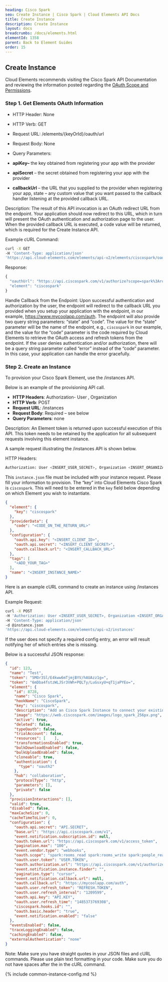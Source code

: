 ```yaml
---
heading: Cisco Spark
seo: Create Instance | Cisco Spark | Cloud Elements API Docs
title: Create Instance
description: Create Instance
layout: docs
breadcrumbs: /docs/elements.html
elementId: 1358
parent: Back to Element Guides
order: 15
---
```


## Create Instance

Cloud Elements recommends visiting the Cisco Spark API Documentation and reviewing the information posted regarding the [OAuth Scope and Permissions](https://developer.ciscospark.com/authentication.html).

### Step 1. Get Elements OAuth Information

* HTTP Header: None
* HTTP Verb: GET
* Request URL: /elements/{keyOrId}/oauth/url
* Request Body: None
* Query Parameters:

* __apiKey–__ the key obtained from registering your app with the provider
* __apiSecret__ – the secret obtained from registering your app with the provider
* __callbackUrl__ – the URL that you supplied to the provider when registering your app, state – any custom value that you want passed to the callback handler listening at the provided callback URL.

Description: The result of this API invocation is an OAuth redirect URL from the endpoint. Your application should now redirect to this URL, which in turn will present the OAuth authentication and authorization page to the user. When the provided callback URL is executed, a code value will be returned, which is required for the Create Instance API.

Example cURL Command:

```bash
curl -X GET
-H 'Content-Type: application/json'
'https://api.cloud-elements.com/elements/api-v2/elements/ciscospark/oauth/url?apiKey=insert_client_id&apiSecret=insert_client_secret&callbackUrl=https%3A%2F%2Fmycoolapp.com%2Fauth'
```

Response:

```javascript
{
  "oauthUrl": "https://api.ciscospark.com/v1/authorize?scope=spark%3Arooms_read+spark%3Arooms_write+spark%3Apeople_read+spark%3Amessages_read+spark%3Amessages_write+spark%3Amemberships_read+spark%3Amemberships_write+spark%3Ateams_write+spark%3Ateams_read+spark%3Ateam_memberships_read+spark%3Ateam_memberships_write+spark-admin%3Aorganizations_read++spark-admin%3Alicenses_read+spark-admin%3Aroles_read+spark-admin%3Apeople_write+spark-admin%3Apeople_read&response_type=code&redirect_uri=https%3A%2F%2Fmycoolapp.com%2Fauth&state=ciscospark&client_id=client_id",
  "element": "ciscospark"
}
```

Handle Callback from the Endpoint:
Upon successful authentication and authorization by the user, the endpoint will redirect to the callback URL you provided when you setup your application with the endpoint, in our example, https://www.mycoolapp.com/auth. The endpoint will also provide two query string parameters: “state” and “code”. The value for the “state” parameter will be the name of the endpoint, e.g., `ciscospark` in our example, and the value for the “code” parameter is the code required by Cloud Elements to retrieve the OAuth access and refresh tokens from the endpoint. If the user denies authentication and/or authorization, there will be a query string parameter called “error” instead of the “code” parameter. In this case, your application can handle the error gracefully.

### Step 2. Create an Instance

To provision your Cisco Spark Element, use the /instances API.

Below is an example of the provisioning API call.

* __HTTP Headers__: Authorization- User <user secret>, Organization <organization secret>
* __HTTP Verb__: POST
* __Request URL__: /instances
* __Request Body__: Required – see below
* __Query Parameters__: none

Description: An Element token is returned upon successful execution of this API. This token needs to be retained by the application for all subsequent requests involving this element instance.

A sample request illustrating the /instances API is shown below.

HTTP Headers:

```bash
Authorization: User <INSERT_USER_SECRET>, Organization <INSERT_ORGANIZATION_SECRET>

```
This `instance.json` file must be included with your instance request.  Please fill your information to provision.  The “key” into Cloud Elements Cisco Spark is `ciscospark`.  This will need to be entered in the `key` field below depending on which Element you wish to instantiate.

```json
{
  "element": {
    "key": "ciscospark"
  },
  "providerData": {
    "code": "<CODE_ON_THE_RETURN_URL>"
  },
  "configuration": {
    "oauth.api.key": "<INSERT_CLIENT_ID>",
    "oauth.api.secret": "<INSERT_CLIENT_SECRET>",
    "oauth.callback.url": "<INSERT_CALLBACK_URL>"
  },
  "tags": [
    "<ADD_YOUR_TAG>"
  ],
  "name": "<INSERT_INSTANCE_NAME>"
}
```

Here is an example cURL command to create an instance using /instances API.

Example Request:

```bash
curl -X POST
-H 'Authorization: User <INSERT_USER_SECRET>, Organization <INSERT_ORGANIZATION_SECRET>'
-H 'Content-Type: application/json'
-d @instance.json
'https://api.cloud-elements.com/elements/api-v2/instances'
```

If the user does not specify a required config entry, an error will result notifying her of which entries she is missing.

Below is a successful JSON response:

```json
{
  "id": 123,
  "name": "Test",
  "token": "5MOr3Sl/E4kww6mTjmjBYV/hAUAzz1g=",
  "token": "6mDba4fstzWLJSr3VWh+PQLTy/LuGsxyU+qT1jaPYEo=",
  "element": {
    "id": 8728,
    "name": "Cisco Spark",
    "hookName": "CiscoSpark",
    "key": "ciscospark",
    "description": "Add an Cisco Spark Instance to connect your existing Cisco Spark account to the Collaboration Hub, allowing you to manage channels, users, etc. across multiple Collaboration Elements. You will need your Cisco Spark account information to add an instance.",
    "image": "https://web.ciscospark.com/images/logo_spark_256px.png",
    "active": true,
    "deleted": false,
    "typeOauth": false,
    "trialAccount": false,
    "resources": [    ],
    "transformationsEnabled": true,
    "bulkDownloadEnabled": false,
    "bulkUploadEnabled": false,
    "cloneable": true,
    "authentication": {
      "type": "oauth2"
    },
    "hub": "collaboration",
    "protocolType": "http",
    "parameters": [],
    "private": false
  },
  "provisionInteractions": [],
  "valid": true,
  "disabled": false,
  "maxCacheSize": 0,
  "cacheTimeToLive": 0,
  "configuration": {
    "oauth.api.secret": "API.SECRET",
    "base.url": "https://api.ciscospark.com/v1",
    "event.notification.subscription.id": null,
    "oauth.token.url": "https://api.ciscospark.com/v1/access_token",
    "pagination.max": "100",
    "event.vendor.type": "webhooks",
    "oauth.scope": "spark:rooms_read spark:rooms_write spark:people_read spark:messages_read spark:messages_write spark:memberships_read spark:memberships_write spark:teams_write spark:teams_read spark:team_memberships_read spark:team_memberships_write spark-admin:organizations_read  spark-admin:licenses_read spark-admin:roles_read spark-admin:people_write spark-admin:people_read",
    "oauth.user.token": "USER.TOKEN",
    "oauth.authorization.url": "https://api.ciscospark.com/v1/authorize",
    "event.notification.instance.finder": "",
    "pagination.type": "cursor",
    "event.notification.callback.url": null,
    "oauth.callback.url": "https://mycoolapp.com/auth",
    "oauth.user.refresh_token": "REFRESH.TOKEN",
    "oauth.user.refresh_interval": "1209599",
    "oauth.api.key": "API.KEY",
    "oauth.user.refresh_time": "1485373769308",
    "ciscospark.hooks.id": "",
    "oauth.basic.header": "true",
    "event.notification.enabled": "false"
  },
  "eventsEnabled": false,
  "traceLoggingEnabled": false,
  "cachingEnabled": false,
  "externalAuthentication": "none"
}
```

Note:  Make sure you have straight quotes in your JSON files and cURL commands.  Please use plain text formatting in your code.  Make sure you do not have spaces after the in the cURL command.

{% include common-instance-config.md %}
